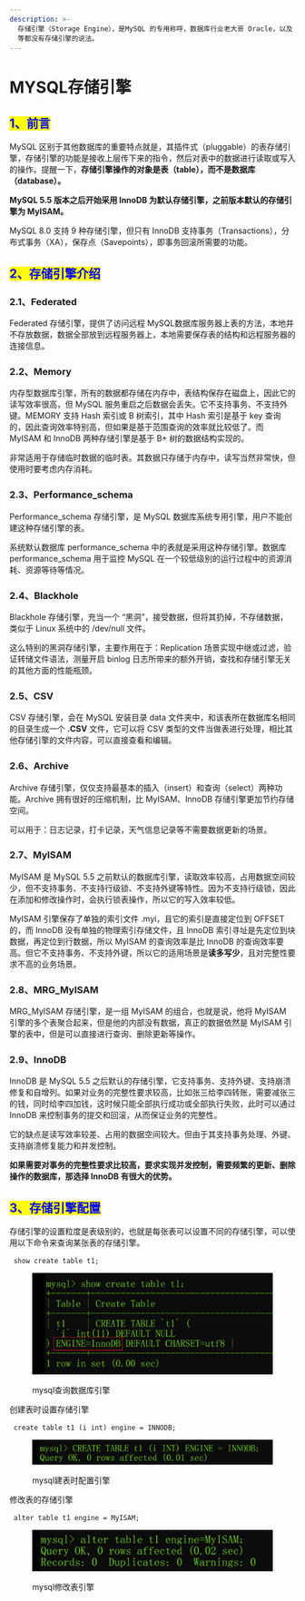```yaml
---
description: >-
  存储引擎（Storage Engine），是MySQL 的专用称呼，数据库行业老大哥 Oracle，以及 SQL Server，PostgreSQL
  等都没有存储引擎的说法。
---
```


# MYSQL存储引擎

## <mark style="color:blue;">1、前言</mark>

MySQL 区别于其他数据库的重要特点就是，其插件式（pluggable）的表存储引擎，存储引擎的功能是接收上层传下来的指令，然后对表中的数据进行读取或写入的操作。提醒一下，**存储引擎操作的对象是表（table），而不是数据库（database）。**

**MySQL 5.5 版本之后开始采用 InnoDB 为默认存储引擎，之前版本默认的存储引擎为 MyISAM。**

MySQL 8.0 支持 9 种存储引擎，但只有 InnoDB 支持事务（Transactions），分布式事务（XA），保存点（Savepoints），即事务回滚所需要的功能。

## <mark style="color:blue;">2、存储引擎介绍</mark>

### **2.1、Federated**

Federated 存储引擎，提供了访问远程 MySQL数据库服务器上表的方法，本地并不存放数据，数据全部放到远程服务器上，本地需要保存表的结构和远程服务器的连接信息。

### **2.2、Memory**

内存型数据库引擎，所有的数据都存储在内存中，表结构保存在磁盘上，因此它的读写效率很高，但 MySQL 服务重启之后数据会丢失。它不支持事务、不支持外键。MEMORY 支持 Hash 索引或 B 树索引，其中 Hash 索引是基于 key 查询的，因此查询效率特别高，但如果是基于范围查询的效率就比较低了。而 MyISAM 和 InnoDB 两种存储引擎是基于 B+ 树的数据结构实现的。

非常适用于存储临时数据的临时表。其数据只存储于内存中，读写当然非常快，但使用时要考虑内存消耗。

### **2.3、Performance\_schema**

Performance\_schema 存储引擎，是 MySQL 数据库系统专用引擎，用户不能创建这种存储引擎的表。

系统默认数据库 performance\_schema 中的表就是采用这种存储引擎。数据库 performance\_schema 用于监控 MySQL 在一个较低级别的运行过程中的资源消耗、资源等待等情况。

### **2.4、Blackhole**

Blackhole 存储引擎，充当一个 “黑洞”，接受数据，但将其扔掉，不存储数据，类似于 Linux 系统中的 /dev/null 文件。

这么特别的黑洞存储引擎，主要作用在于：Replication 场景实现中继或过滤，验证转储文件语法，测量开启 binlog 日志所带来的额外开销，查找和存储引擎无关的其他方面的性能瓶颈。

### **2.5、CSV**

CSV 存储引擎，会在 MySQL 安装目录 data 文件夹中，和该表所在数据库名相同的目录生成一个 **.CSV** 文件，它可以将 CSV 类型的文件当做表进行处理，相比其他存储引擎的文件内容，可以直接查看和编辑。

### **2.6、Archive**

Archive 存储引擎，仅仅支持最基本的插入（insert）和查询（select）两种功能。Archive 拥有很好的压缩机制，比 MyISAM、InnoDB 存储引擎更加节约存储空间。

可以用于：日志记录，打卡记录，天气信息记录等不需要数据更新的场景。

### **2.7、MyISAM**

MyISAM 是 MySQL 5.5 之前默认的数据库引擎，读取效率较高，占用数据空间较少，但不支持事务、不支持行级锁、不支持外键等特性。因为不支持行级锁，因此在添加和修改操作时，会执行锁表操作，所以它的写入效率较低。

MyISAM 引擎保存了单独的索引文件 .myi，且它的索引是直接定位到 OFFSET 的，而 InnoDB 没有单独的物理索引存储文件，且 InnoDB 索引寻址是先定位到块数据，再定位到行数据，所以 MyISAM 的查询效率是比 InnoDB 的查询效率要高。但它不支持事务、不支持外键，所以它的适用场景是**读多写少**，且对完整性要求不高的业务场景。

### **2.8、MRG\_MyISAM**

MRG\_MyISAM 存储引擎，是一组 MyISAM 的组合，也就是说，他将 MyISAM 引擎的多个表聚合起来，但是他的内部没有数据，真正的数据依然是 MyISAM 引擎的表中，但是可以直接进行查询、删除更新等操作。

### **2.9、InnoDB**

InnoDB 是 MySQL 5.5 之后默认的存储引擎，它支持事务、支持外键、支持崩溃修复和自增列。如果对业务的完整性要求较高，比如张三给李四转账，需要减张三的钱，同时给李四加钱，这时候只能全部执行成功或全部执行失败，此时可以通过 InnoDB 来控制事务的提交和回滚，从而保证业务的完整性。

它的缺点是读写效率较差、占用的数据空间较大。但由于其支持事务处理、外键、支持崩溃修复能力和并发控制。

**如果需要对事务的完整性要求比较高，要求实现并发控制，需要频繁的更新、删除操作的数据库，那选择 InnoDB 有很大的优势。**

## <mark style="color:blue;">3、存储引擎配置</mark>

存储引擎的设置粒度是表级别的，也就是每张表可以设置不同的存储引擎，可以使用以下命令来查询某张表的存储引擎。

```
 show create table t1;
```



<figure><img src="../.gitbook/assets/mysql查询数据库引擎" alt=""><figcaption><p>mysql查询数据库引擎</p></figcaption></figure>

创建表时设置存储引擎

```
 create table t1 (i int) engine = INNODB;
```

<figure><img src="../.gitbook/assets/mysql建表时配置引擎" alt=""><figcaption><p>mysql建表时配置引擎</p></figcaption></figure>

修改表的存储引擎

```
 alter table t1 engine = MyISAM;
```

<figure><img src="../.gitbook/assets/mysql修改表引擎" alt=""><figcaption><p>mysql修改表引擎</p></figcaption></figure>
